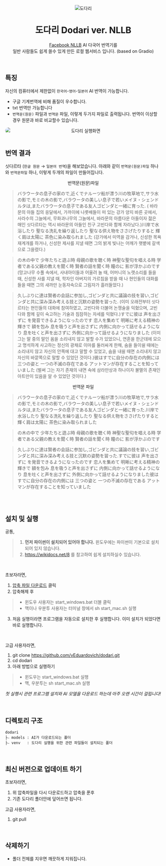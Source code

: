 <p align="center">
<img src='https://github.com/vEduardovich/dodari/assets/20391482/972aee6d-383e-47ed-90b6-73e0cc513973' title='도다리'/>
<h1 align="center">도다리 Dodari ver. NLLB</h1>
<p align='center'><a href='https://huggingface.co/NHNDQ/nllb-finetuned-en2ko' target='_blank'>Facebook NLLB</a>
AI 다국어 번역기를<br/> 일반 사람들도 쉽게 쓸수 있게 만든 로컬 웹서비스 입니다. (based on Gradio)</p>
</p>

<br/>

## 특징
자신의 컴퓨터에서 제한없이 `한국어`-`영어`-`일본어` AI 번역이 가능합니다. 
- 구글 기계번역에 비해 품질이 우수합니다.
- txt 번역만 가능합니다
- `번역문(원문)` 파일과 `번역문` 파일, 이렇게 두가지 파일로 출력됩니다. 번역이 이상할 경우 원문과 바로 비교할수 있습니다.

<img src='https://github.com/vEduardovich/dodari/assets/20391482/4f91edb3-baf5-4ba9-b938-9e75614882b4' style='display:block;border-radius:10px;text-align:center;' title='도다리 실행화면'/>

<br/>

## 번역 결과
싯다르타 (`한글 원문` → `일본어 번역`)을 해보았습니다. 아래와 같이 `번역문(원문)파일` 하나와 `번역문파일` 하나, 이렇게 두개의 파일이 만들어집니다.

<p align="center">번역문(원문)파일</p>

>バラウータの息子の家ので,近くでナルーツ船が漂う川の牧草地で,サラ水の影で,モミの木の影で,バラウータの美しい息子で若いメイヌ・シェンドルタは,またバラウータの息子である友人ゴビンダと一緒に育った. (  바라문의 아들  집의 응달에서, 가까이에 나룻배들이  떠 있는 강가 양지 바른 곳에서, 사라수의 그늘에서, 무화과나무의 그늘에서, 바라문의 아름다운 아들이자 젊은 매인 싯다르타는 역시 바라문의 아들인 친구 고빈다와  함께 자라났다.)川岸で水浴したり 聖なる洗礼を繰り返したり 聖なる供え物をささげたりすると 輝く肩は太陽に 茶色に染み取られました (강가에서 미역을 감거나, 신성한 목욕 재계개를 하거나, 신성한 제사를 지낼 때면 그의 밝게 빛나는 어깨가 햇볕에 갈색으로 그을렸다.)

>の木の中で 少年たちと遊ぶ時 母親の歌を聴く時 神聖な聖句を唱える時 学者である父親の教えを聞く時 賢者の話を聞く時 瞳のに 影が浮かぶのです (망고나무 수풀 속에서, 사내아이들과 어울려 놀 때, 어머니의 노랫소리를 들을 때,  신성한 사를 지낼 때, 학자인 아버지의 가르침을 받을 때 나 현인들의 대화를 들을  때면 그의 새까만 눈동자속으로 그림자가 흘러들었다.)

>久しぶりに達は賢者の会話に参加し,ゴビンダと共に議論の技を習い,ゴビンダと共に深み深み考える技と沉默の姿勢を習った. (이미 오래전부터  싯다르타는 현인들의 대화에 참여하였고, 고빈다와 더불어 논쟁술을 익혔으며, 고빈다와 함께 깊이 숙고하는  기술과 침잠하는 자세를 익혔다.)すでに彼は 声を出さずに を発音できるようになったのです 恋人を集めて 明晰に考える精神の輝きで 額を包み 息を吸うと声を出さずに 内側に向かって話せるようになり 息を吐くと声を出さずに 外側に向かって話せるようになりました (이미 그는 말 중의 말인 옴을 소리내지 않고 발할 수가 있었으니, 연혼을 한군데에 모으고  명석하게 사고하는 정신의  광채로 이마를 둘러싸게  한채, 숨을 들이쉴 때에는  소리내지 않고 자신의 안쪽에  대고 말할 수 있었고,  숨을 내쉴 때면 소리내지 않고 자신의 바깥쪽으로 말할 수  있었던 것이다.)彼はすでに自分の存在の内側には 三つの姿と 一つの不滅の存在である アットマンが存在することを知っていました (벌써 그는 자기 존재의 내면 속에  삼라만상과 하나이자 불멸의 존재인  아트만이 있음을 알 수 있었던 것이다.)
</p>

<p align="center">번역문 파일</p>

>バラウータの息子の家ので,近くでナルーツ船が漂う川の牧草地で,サラ水の影で,モミの木の影で,バラウータの美しい息子で若いメイヌ・シェンドルタは,またバラウータの息子である友人ゴビンダと一緒に育った.川岸で水浴したり 聖なる洗礼を繰り返したり 聖なる供え物をささげたりすると 輝く肩は太陽に 茶色に染み取られました

>の木の中で 少年たちと遊ぶ時 母親の歌を聴く時 神聖な聖句を唱える時 学者である父親の教えを聞く時 賢者の話を聞く時 瞳のに 影が浮かぶのです

>久しぶりに達は賢者の会話に参加し,ゴビンダと共に議論の技を習い,ゴビンダと共に深み深み考える技と沉默の姿勢を習った.すでに彼は 声を出さずに を発音できるようになったのです 恋人を集めて 明晰に考える精神の輝きで 額を包み 息を吸うと声を出さずに 内側に向かって話せるようになり 息を吐くと声を出さずに 外側に向かって話せるようになりました彼はすでに自分の存在の内側には 三つの姿と 一つの不滅の存在である アットマンが存在することを知っていました
<br/>


<br/>

## 설치 및 실행
공통,
> 1. **먼저 파이썬이 설치되어 있어야 합니다.** 윈도우에는 파이썬이 기본으로 설치되어 있지 않습니다.
> 2. https://wikidocs.net/8 를 참고하여 쉽게 설치하실수 있습니다.

<br/>

초보자라면,
1. <a href='https://github.com/vEduardovich/dodari/archive/refs/heads/main.zip' title='압축 파일 다운로드' style='text-align:center'>압축 파일 다운로드</a> 클릭
2. 압축해제 후 
> - 윈도우 사용자는 start_windows.bat 더블 클릭
> - 맥이나 우분투 사용자는 터미널 창에서 sh start_mac.sh 실행
3. 처음 실행이라면 프로그램을 자동으로 설치한 후 실행합니다. 이미 설치가 되었다면 바로 실행합니다.

<br/>

고급 사용자라면,
1. git clone https://github.com/vEduardovich/dodari.git
2. cd dodari
3. 아래 방법으로 실행하기
> - 윈도우는 start_windows.bat 실행
> - 맥, 우분투는 sh start_mac.sh 실행

_첫 실행시 관련 프로그램 설치와 AI 모델을 다운로드 하는데 아주 오랜 시간이 걸립니다!</span>_


<br/>

## 디렉토리 구조
```
dodari
├⎯ models : AI가 다운로드되는 폴더
├⎯ venv   : 도다리 실행을 위한 관련 파일들이 설치되는 폴더
```

<br/>

## 최신 버전으로 업데이트 하기
초보자라면,
1. 위 압축파일을 다시 다운로드하고 압축을 푼후
2. 기존 도다리 폴더안에 덮어쓰면 됩니다.

고급 사용자라면,
1. git pull

<br/>

## 삭제하기
- 폴더 전체를 지우면 깨끗하게 지워집니다.

